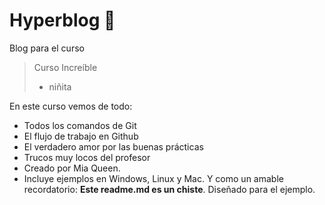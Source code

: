 # Hyperblog 💜
Blog para el curso
> Curso Increíble
> - niñita

En este curso vemos de todo:
* Todos los comandos de Git
* El flujo de trabajo en Github
* El verdadero amor por las buenas prácticas
* Trucos muy locos del profesor
* Creado por Mia Queen.
* Incluye ejemplos en Windows, Linux y Mac.
Y como un amable recordatorio: **Este readme.md es un chiste**. Diseñado para el ejemplo. 